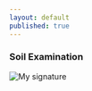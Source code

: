 ```yaml
---
layout: default
published: true
---
```


### Soil Examination

![My signature](http://www.lysdev.com/static/special/cake.jpg)
